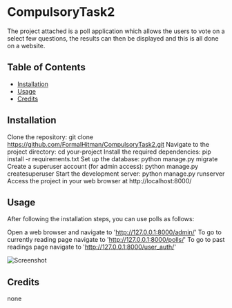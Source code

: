 # CompulsoryTask2

The project attached is a poll application which allows the users to vote on a select few questions, the results can then be displayed and this is all done on a website.

## Table of Contents
- [Installation](#installation)
- [Usage](#usage)
- [Credits](#credits)

## Installation
Clone the repository: git clone https://github.com/FormalHitman/CompulsoryTask2.git
Navigate to the project directory: cd your-project
Install the required dependencies: pip install -r requirements.txt
Set up the database: python manage.py migrate
Create a superuser account (for admin access): python manage.py createsuperuser
Start the development server: python manage.py runserver
Access the project in your web browser at http://localhost:8000/

## Usage
After following the installation steps, you can use polls as follows:

Open a web browser and navigate to 'http://127.0.0.1:8000/admin/'
To go to currently reading page navigate to 'http://127.0.0.1:8000/polls/'
To go to past readings page navigate to 'http://127.0.0.1:8000/user_auth/'


![Screenshot](link-to-screenshot-image)

## Credits
none
